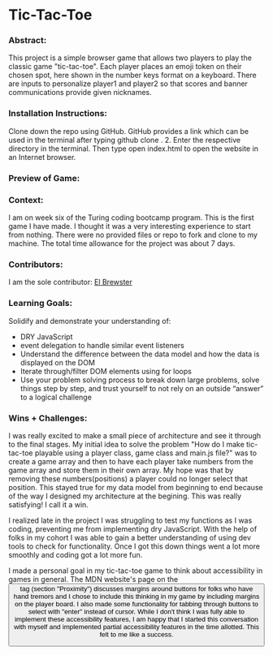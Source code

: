 # Tic-Tac-Toe
### Abstract:
This project is a simple browser game that allows two players to play the classic game "tic-tac-toe". Each player places an emoji token on their chosen spot, here shown in the number keys format on a keyboard. There are inputs to personalize player1 and player2 so that scores and banner communications provide given nicknames.

### Installation Instructions:
Clone down the repo using GitHub. GitHub provides a link which can be used in the terminal after typing github clone <cloned link from GitHub>. 2. Enter the respective directory in the terminal. Then type open index.html to open the website in an Internet browser.​

### Preview of Game:

### Context:
I am on week six of the Turing coding bootcamp program. This is the first game I have made. I thought it was a very interesting experience to start from nothing. There were no provided files or repo to fork and clone to my machine. The total time allowance for the project was about 7 days.

### Contributors:
I am the sole contributor:
[El Brewster](https://github.com/ElBrewster)

### Learning Goals:
Solidify and demonstrate your understanding of:
* DRY JavaScript
* event delegation to handle similar event listeners
* Understand the difference between the data model and how the data is displayed on the DOM
* Iterate through/filter DOM elements using for loops
* Use your problem solving process to break down large problems, solve things step by step, and trust yourself to not rely on an outside “answer” to a logical challenge

### Wins + Challenges:
I was really excited to make a small piece of architecture and see it through to the final stages. My initial idea to solve the problem "How do I make tic-tac-toe playable using a player class, game class and main.js file?" was to create a game array and then to have each player take numbers from the game array and store them in their own array. My hope was that by removing these numbers(positions) a player could no longer select that position. This stayed true for my data model from beginning to end because of the way I designed my architecture at the begining. This was really satisfying! I call it a win.

I realized late in the project I was struggling to test my functions as I was coding, preventing me from implementing dry JavaScript. With the help of folks in my cohort I was able to gain a better understanding of using dev tools to check for functionality. Once I got this down things went a lot more smoothly and coding got a lot more fun.

I made a personal goal in my tic-tac-toe game to think about accessibility in games in general. The MDN website's page on the <button> tag (section "Proximity") discusses margins around buttons for folks who have hand tremors and I chose to include this thinking in my game by including margins on the player board. I also made some functionality for tabbing through buttons to select with "enter" instead of cursor. While I don't think I was fully able to implement these accessibility features, I am happy that I started this conversation with myself and implemented partial accessibility features in the time allotted. This felt to me like a success.